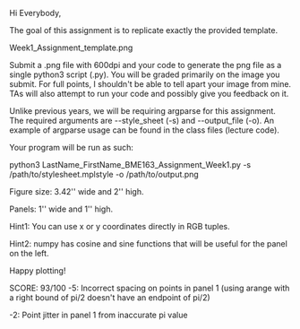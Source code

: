 Hi Everybody,

The goal of this assignment is to replicate exactly the provided template.

Week1_Assignment_template.png

Submit a .png file with 600dpi and your code to generate the png file as a single python3 script (.py). You will be graded primarily on the image you submit. For full points, I shouldn't be able to tell apart your image from mine. TAs will also attempt to run your code and possibly give you feedback on it. 

Unlike previous years, we will be requiring argparse for this assignment. The required arguments are --style_sheet (-s) and --output_file (-o). An example of argparse usage can be found in the class files (lecture code).

Your program will be run as such:

python3 LastName_FirstName_BME163_Assignment_Week1.py -s /path/to/stylesheet.mplstyle -o /path/to/output.png

 

Figure size: 3.42'' wide and 2'' high.

Panels: 1'' wide and 1'' high.

Hint1: You can use x or y coordinates directly in RGB tuples.

Hint2: numpy has cosine and sine functions that will be useful for the panel on the left.

Happy plotting!

SCORE: 93/100
-5: Incorrect spacing on points in panel 1 (using arange with a right bound of pi/2 doesn't have an endpoint of pi/2) 

-2: Point jitter in panel 1 from inaccurate pi value
